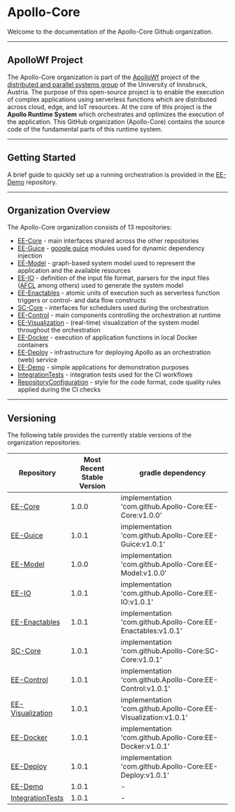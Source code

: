 # Apollo-Core

Welcome to the documentation of the Apollo-Core Github organization.

---------------------------------------------------

## ApolloWf Project

The Apollo-Core organization is part of the [ApolloWf](https://apollowf.github.io/) project of the [distributed and parallel systems group](http://dps.uibk.ac.at/) of the University of Innsbruck, Austria. The purpose of this open-source project is to enable the execution of complex applications using serverless functions which are distributed across cloud, edge, and IoT resources. At the core of this project is the **Apollo Runtime System** which orchestrates and optimizes the execution of the application. This GitHub organization (Apollo-Core) contains the source code of the fundamental parts of this runtime system.

-----------------------------------

## Getting Started

A brief guide to quickly set up a running orchestration is provided in the [EE-Demo](https://github.com/Apollo-Core/EE-Demo) repository.

----------------------------

## Organization Overview

The Apollo-Core organization consists of 13 repositories:

- [EE-Core](https://github.com/Apollo-Core/EE-Core) - main interfaces shared across the other repositories
- [EE-Guice](https://github.com/Apollo-Core/EE-Guice) - [google guice](https://github.com/google/guice) modules used for dynamic dependency injection
- [EE-Model](https://github.com/Apollo-Core/EE-Model) - graph-based system model used to represent the application and the available resources
- [EE-IO](https://github.com/Apollo-Core/EE-IO) - definition of the input file format, parsers for the input files ([AFCL](https://apollowf.github.io/learn.html) among others) used to generate the system model
- [EE-Enactables](https://github.com/Apollo-Core/EE-Enactables) - atomic units of execution such as serverless function triggers or control- and data flow constructs
- [SC-Core](https://github.com/Apollo-Core/SC-Core) - interfaces for schedulers used during the orchestration
- [EE-Control](https://github.com/Apollo-Core/EE-Control) - main components controlling the orchestration at runtime
- [EE-Visualization](https://github.com/Apollo-Core/EE-Visualization) - (real-time) visualization of the system model throughout the orchestration
- [EE-Docker](https://github.com/Apollo-Core/EE-Docker) - execution of application functions in local Docker containers
- [EE-Deploy](https://github.com/Apollo-Core/EE-Deploy) - infrastructure for deploying Apollo as an orchestration (web) service
- [EE-Demo](https://github.com/Apollo-Core/EE-Demo) - simple applications for demonstration purposes
- [IntegrationTests](https://github.com/Apollo-Core/IntegrationTests) - integration tests used for the CI workflows
- [RepositoryConfiguration](https://github.com/Apollo-Core/RepositoryConfiguration) - style for the code format, code quality rules applied during the CI checks

------------------------------

## Versioning

The following table provides the currently stable versions of the organization repositories:

Repository | Most Recent Stable Version | gradle dependency
-----------|----------------------------|------------------
[EE-Core](https://github.com/Apollo-Core/EE-Core) | 1.0.0 | implementation 'com.github.Apollo-Core:EE-Core:v1.0.0'
[EE-Guice](https://github.com/Apollo-Core/EE-Guice) | 1.0.1 | implementation 'com.github.Apollo-Core:EE-Guice:v1.0.1'
[EE-Model](https://github.com/Apollo-Core/EE-Model) | 1.0.0 | implementation 'com.github.Apollo-Core:EE-Model:v1.0.0'
[EE-IO](https://github.com/Apollo-Core/EE-IO) | 1.0.1 | implementation 'com.github.Apollo-Core:EE-IO:v1.0.1'
[EE-Enactables](https://github.com/Apollo-Core/EE-Enactables) | 1.0.1 | implementation 'com.github.Apollo-Core:EE-Enactables:v1.0.1'
[SC-Core](https://github.com/Apollo-Core/SC-Core) | 1.0.1 | implementation 'com.github.Apollo-Core:SC-Core:v1.0.1'
[EE-Control](https://github.com/Apollo-Core/EE-Control) | 1.0.1 | implementation 'com.github.Apollo-Core:EE-Control:v1.0.1'
[EE-Visualization](https://github.com/Apollo-Core/EE-Visualization) | 1.0.1 | implementation 'com.github.Apollo-Core:EE-Visualization:v1.0.1'
[EE-Docker](https://github.com/Apollo-Core/EE-Docker) | 1.0.1 | implementation 'com.github.Apollo-Core:EE-Docker:v1.0.1'
[EE-Deploy](https://github.com/Apollo-Core/EE-Deploy) | 1.0.1 | implementation 'com.github.Apollo-Core:EE-Deploy:v1.0.1'
[EE-Demo](https://github.com/Apollo-Core/EE-Demo) | 1.0.1 | -
[IntegrationTests](https://github.com/Apollo-Core/IntegrationTests) | 1.0.1 | -



<!--

**Here are some ideas to get you started:**
👋
🙋‍♀️ A short introduction - what is your organization all about?
🌈 Contribution guidelines - how can the community get involved?
👩‍💻 Useful resources - where can the community find your docs? Is there anything else the community should know?
🍿 Fun facts - what does your team eat for breakfast?
🧙 Remember, you can do mighty things with the power of [Markdown](https://guides.github.com/features/mastering-markdown/)
-->
